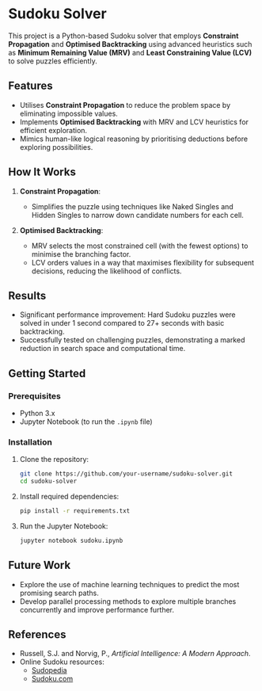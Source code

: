# Sudoku Solver  

This project is a Python-based Sudoku solver that employs **Constraint Propagation** and **Optimised Backtracking** using advanced heuristics such as **Minimum Remaining Value (MRV)** and **Least Constraining Value (LCV)** to solve puzzles efficiently.  

## Features  

- Utilises **Constraint Propagation** to reduce the problem space by eliminating impossible values.  
- Implements **Optimised Backtracking** with MRV and LCV heuristics for efficient exploration.  
- Mimics human-like logical reasoning by prioritising deductions before exploring possibilities.  

## How It Works  

1. **Constraint Propagation**:  
   - Simplifies the puzzle using techniques like Naked Singles and Hidden Singles to narrow down candidate numbers for each cell.  

2. **Optimised Backtracking**:  
   - MRV selects the most constrained cell (with the fewest options) to minimise the branching factor.  
   - LCV orders values in a way that maximises flexibility for subsequent decisions, reducing the likelihood of conflicts.  

## Results  

- Significant performance improvement: Hard Sudoku puzzles were solved in under 1 second compared to 27+ seconds with basic backtracking.  
- Successfully tested on challenging puzzles, demonstrating a marked reduction in search space and computational time.  

## Getting Started  

### Prerequisites  

- Python 3.x  
- Jupyter Notebook (to run the `.ipynb` file)  

### Installation  

1. Clone the repository:  
   ```bash
   git clone https://github.com/your-username/sudoku-solver.git
   cd sudoku-solver

2. Install required dependencies:  
   ```bash
   pip install -r requirements.txt

3. Run the Jupyter Notebook:
    ```bash
    jupyter notebook sudoku.ipynb
## Future Work  

- Explore the use of machine learning techniques to predict the most promising search paths.  
- Develop parallel processing methods to explore multiple branches concurrently and improve performance further.  

## References  

- Russell, S.J. and Norvig, P., *Artificial Intelligence: A Modern Approach*.  
- Online Sudoku resources:  
  - [Sudopedia](http://sudopedia.enjoysudoku.com/)  
  - [Sudoku.com](https://sudoku.com/)  

